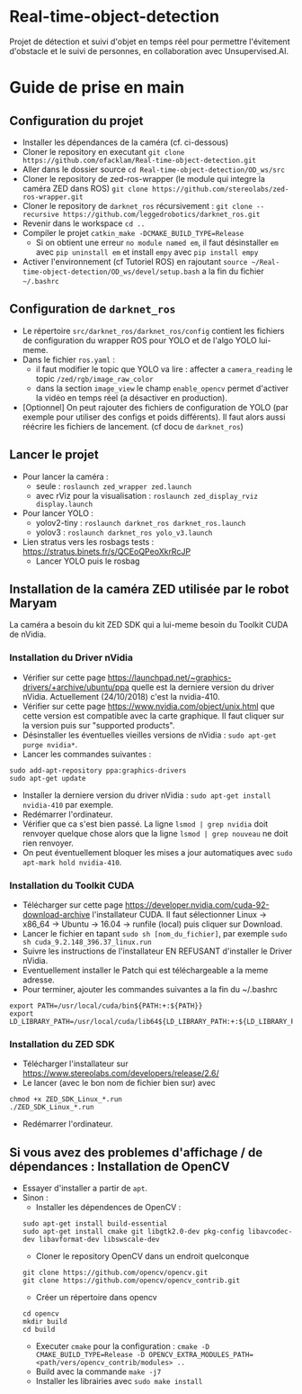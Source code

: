 # Real-time-object-detection
Projet de détection et suivi d'objet en temps réel pour permettre l'évitement d'obstacle et le suivi de personnes, en collaboration avec Unsupervised.AI.

# Guide de prise en main

## Configuration du projet

- Installer les dépendances de la caméra (cf. ci-dessous)
- Cloner le repository en executant `git clone https://github.com/ofacklam/Real-time-object-detection.git`
- Aller dans le dossier source `cd Real-time-object-detection/OD_ws/src`
- Cloner le repository de zed-ros-wrapper (le module qui integre la caméra ZED dans ROS) `git clone https://github.com/stereolabs/zed-ros-wrapper.git`
- Cloner le repository de `darknet_ros` récursivement : `git clone --recursive https://github.com/leggedrobotics/darknet_ros.git`
- Revenir dans le workspace `cd ..`
- Compiler le projet `catkin_make -DCMAKE_BUILD_TYPE=Release`
	- Si on obtient une erreur `no module named em`, il faut désinstaller `em` avec `pip uninstall em` et install `empy` avec `pip install empy`
- Activer l'environnement (cf Tutoriel ROS) en rajoutant `source ~/Real-time-object-detection/OD_ws/devel/setup.bash` a la fin du fichier `~/.bashrc`

## Configuration de `darknet_ros`

- Le répertoire `src/darknet_ros/darknet_ros/config` contient les fichiers de configuration du wrapper ROS pour YOLO et de l'algo YOLO lui-meme.
- Dans le fichier `ros.yaml` : 
	- il faut modifier le topic que YOLO va lire : affecter a `camera_reading` le topic `/zed/rgb/image_raw_color`
	- dans la section `image_view` le champ `enable_opencv` permet d'activer la vidéo en temps réel (a désactiver en production).
- [Optionnel] On peut rajouter des fichiers de configuration de YOLO (par exemple pour utiliser des configs et poids différents). Il faut alors aussi réécrire les fichiers de lancement. (cf docu de `darknet_ros`)

## Lancer le projet

- Pour lancer la caméra : 
	- seule : `roslaunch zed_wrapper zed.launch`
	- avec rViz pour la visualisation : `roslaunch zed_display_rviz display.launch`
- Pour lancer YOLO :
	- yolov2-tiny : `roslaunch darknet_ros darknet_ros.launch`
	- yolov3 : `roslaunch darknet_ros yolo_v3.launch`
- Lien stratus vers les rosbags tests : https://stratus.binets.fr/s/QCEoQPeoXkrRcJP
	- Lancer YOLO puis le rosbag

## Installation de la caméra ZED utilisée par le robot Maryam

La caméra a besoin du kit ZED SDK qui a lui-meme besoin du Toolkit CUDA de nVidia.

### Installation du Driver nVidia

- Vérifier sur cette page https://launchpad.net/~graphics-drivers/+archive/ubuntu/ppa quelle est la derniere version du driver nVidia. Actuellement (24/10/2018) c'est la nvidia-410.
- Vérifier sur cette page https://www.nvidia.com/object/unix.html que cette version est compatible avec la carte graphique. Il faut cliquer sur la version puis sur "supported products". 
- Désinstaller les éventuelles vieilles versions de nVidia : `sudo apt-get purge nvidia*`.
- Lancer les commandes suivantes :
```
sudo add-apt-repository ppa:graphics-drivers
sudo apt-get update
```
- Installer la derniere version du driver nVidia : `sudo apt-get install nvidia-410` par exemple.
- Redémarrer l'ordinateur.
- Vérifier que ca s'est bien passé. La ligne `lsmod | grep nvidia` doit renvoyer quelque chose alors que la ligne `lsmod | grep nouveau` ne doit rien renvoyer.
- On peut éventuellement bloquer les mises a jour automatiques avec `sudo apt-mark hold nvidia-410`.

### Installation du Toolkit CUDA

- Télécharger sur cette page https://developer.nvidia.com/cuda-92-download-archive l'installateur CUDA. Il faut sélectionner Linux -> x86_64 -> Ubuntu -> 16.04 -> runfile (local) puis cliquer sur Download. 
- Lancer le fichier en tapant `sudo sh [nom_du_fichier]`, par exemple `sudo sh cuda_9.2.148_396.37_linux.run`
- Suivre les instructions de l'installateur EN REFUSANT d'installer le Driver nVidia.
- Eventuellement installer le Patch qui est téléchargeable a la meme adresse.
- Pour terminer, ajouter les commandes suivantes a la fin du ~/.bashrc
```
export PATH=/usr/local/cuda/bin${PATH:+:${PATH}}
export LD_LIBRARY_PATH=/usr/local/cuda/lib64${LD_LIBRARY_PATH:+:${LD_LIBRARY_PATH}}
```

### Installation du ZED SDK

- Télécharger l'installateur sur https://www.stereolabs.com/developers/release/2.6/
- Le lancer (avec le bon nom de fichier bien sur) avec 
```
chmod +x ZED_SDK_Linux_*.run 
./ZED_SDK_Linux_*.run
```
- Redémarrer l'ordinateur.


## Si vous avez des problemes d'affichage / de dépendances : Installation de OpenCV

- Essayer d'installer a partir de `apt`. 
- Sinon : 
	- Installer les dépendences de OpenCV : 
	```
	sudo apt-get install build-essential
	sudo apt-get install cmake git libgtk2.0-dev pkg-config libavcodec-dev libavformat-dev libswscale-dev
	```
	- Cloner le repository OpenCV dans un endroit quelconque
	```
	git clone https://github.com/opencv/opencv.git
	git clone https://github.com/opencv/opencv_contrib.git
	```
	- Créer un répertoire dans opencv
	```
	cd opencv
	mkdir build
	cd build
	```
	- Executer `cmake` pour la configuration : `cmake -D CMAKE_BUILD_TYPE=Release -D OPENCV_EXTRA_MODULES_PATH=<path/vers/opencv_contrib/modules> ..`
	- Build avec la commande `make -j7`
	- Installer les librairies avec `sudo make install`
